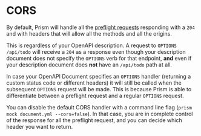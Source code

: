 # CORS

By default, Prism will handle all the [preflight requests](https://developer.mozilla.org/en-US/docs/Glossary/Preflight_request) responding with a `204` and with headers that will allow all the methods and all the origins.

This is regardless of your OpenAPI description. A request to `OPTIONS /api/todo` will receive a `204` as a response even though your description document does not specify the `OPTIONS` verb for that endpoint, **and** even if your description document does **not** have an `/api/todo` path at all.

In case your OpenAPI Document specifies an `OPTIONS` handler (returning a custom status code or different headers) it will still be called when the subsequent `OPTIONS` request will be made. This is because Prism is able to differentiate between a preflight request and a regular `OPTIONS` request.

You can disable the default CORS handler with a command line flag (`prism mock document.yml --cors=false`). In that case, you are in complete control of the response for all the preflight request, and you can decide which header you want to return.
